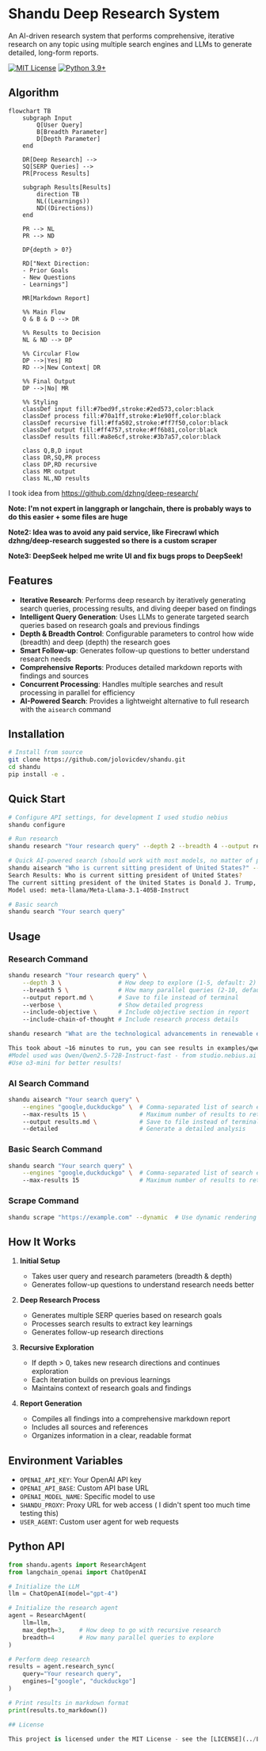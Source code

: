# Shandu Deep Research System

An AI-driven research system that performs comprehensive, iterative research on any topic using multiple search engines and LLMs to generate detailed, long-form reports.

[![MIT License](https://img.shields.io/badge/License-MIT-blue.svg)](LICENSE)
[![Python 3.9+](https://img.shields.io/badge/Python-3.9+-blue.svg)](https://www.python.org/downloads/)

## Algorithm

```mermaid
flowchart TB
    subgraph Input
        Q[User Query]
        B[Breadth Parameter]
        D[Depth Parameter]
    end

    DR[Deep Research] -->
    SQ[SERP Queries] -->
    PR[Process Results]

    subgraph Results[Results]
        direction TB
        NL((Learnings))
        ND((Directions))
    end

    PR --> NL
    PR --> ND

    DP{depth > 0?}

    RD["Next Direction:
    - Prior Goals
    - New Questions
    - Learnings"]

    MR[Markdown Report]

    %% Main Flow
    Q & B & D --> DR

    %% Results to Decision
    NL & ND --> DP

    %% Circular Flow
    DP -->|Yes| RD
    RD -->|New Context| DR

    %% Final Output
    DP -->|No| MR

    %% Styling
    classDef input fill:#7bed9f,stroke:#2ed573,color:black
    classDef process fill:#70a1ff,stroke:#1e90ff,color:black
    classDef recursive fill:#ffa502,stroke:#ff7f50,color:black
    classDef output fill:#ff4757,stroke:#ff6b81,color:black
    classDef results fill:#a8e6cf,stroke:#3b7a57,color:black

    class Q,B,D input
    class DR,SQ,PR process
    class DP,RD recursive
    class MR output
    class NL,ND results
```
I took idea from https://github.com/dzhng/deep-research/

**Note: I'm not expert in langgraph or langchain, there is probably ways to do this easier + some files are huge**

**Note2: Idea was to avoid any paid service, like Firecrawl which dzhng/deep-research suggested so there is a custom scraper**

**Note3: DeepSeek helped me write UI and fix bugs props to DeepSeek!**

## Features

- **Iterative Research**: Performs deep research by iteratively generating search queries, processing results, and diving deeper based on findings
- **Intelligent Query Generation**: Uses LLMs to generate targeted search queries based on research goals and previous findings
- **Depth & Breadth Control**: Configurable parameters to control how wide (breadth) and deep (depth) the research goes
- **Smart Follow-up**: Generates follow-up questions to better understand research needs
- **Comprehensive Reports**: Produces detailed markdown reports with findings and sources
- **Concurrent Processing**: Handles multiple searches and result processing in parallel for efficiency
- **AI-Powered Search**: Provides a lightweight alternative to full research with the `aisearch` command

## Installation

```bash
# Install from source
git clone https://github.com/jolovicdev/shandu.git
cd shandu
pip install -e .
```

## Quick Start

```bash
# Configure API settings, for development I used studio nebius
shandu configure

# Run research
shandu research "Your research query" --depth 2 --breadth 4 --output report.md

# Quick AI-powered search (should work with most models, no matter of pretraining)
shandu aisearch "Who is current sitting president of United States?" --detailed
Search Results: Who is current sitting president of United States?
The current sitting president of the United States is Donald J. Trump, who serves as the 47th President of the United States. He began his second term in office on January 20, 2025.
Model used: meta-llama/Meta-Llama-3.1-405B-Instruct

# Basic search
shandu search "Your search query"
```

## Usage

### Research Command

```bash
shandu research "Your research query" \
    --depth 3 \                # How deep to explore (1-5, default: 2)
    --breadth 5 \              # How many parallel queries (2-10, default: 4)
    --output report.md \       # Save to file instead of terminal
    --verbose \                # Show detailed progress
    --include-objective \      # Include objective section in report
    --include-chain-of-thought # Include research process details
```
```bash
shandu research "What are the technological advancements in renewable energy storage (e.g., batteries, hydrogen) between 2020 and 2025, and how have they impacted energy grid reliability?" --depth 3 --breadth 3 -o "qwen72b-instruct-batteries.md"

This took about ~16 minutes to run, you can see results in examples/qwen72b-instruct-batteries.md
#Model used was Qwen/Qwen2.5-72B-Instruct-fast - from studio.nebius.ai
#Use o3-mini for better results!

```

### AI Search Command

```bash
shandu aisearch "Your search query" \
    --engines "google,duckduckgo" \  # Comma-separated list of search engines
    --max-results 15 \               # Maximum number of results to return
    --output results.md \            # Save to file instead of terminal
    --detailed                       # Generate a detailed analysis
```

### Basic Search Command

```bash
shandu search "Your search query" \
    --engines "google,duckduckgo" \  # Comma-separated list of search engines
    --max-results 15                 # Maximum number of results to return
```

### Scrape Command

```bash
shandu scrape "https://example.com" --dynamic  # Use dynamic rendering for JS-heavy sites
```

## How It Works

1. **Initial Setup**
   - Takes user query and research parameters (breadth & depth)
   - Generates follow-up questions to understand research needs better

2. **Deep Research Process**
   - Generates multiple SERP queries based on research goals
   - Processes search results to extract key learnings
   - Generates follow-up research directions

3. **Recursive Exploration**
   - If depth > 0, takes new research directions and continues exploration
   - Each iteration builds on previous learnings
   - Maintains context of research goals and findings

4. **Report Generation**
   - Compiles all findings into a comprehensive markdown report
   - Includes all sources and references
   - Organizes information in a clear, readable format

## Environment Variables

- `OPENAI_API_KEY`: Your OpenAI API key
- `OPENAI_API_BASE`: Custom API base URL
- `OPENAI_MODEL_NAME`: Specific model to use
- `SHANDU_PROXY`: Proxy URL for web access ( I didn't spent too much time testing this)
- `USER_AGENT`: Custom user agent for web requests

## Python API

```python
from shandu.agents import ResearchAgent
from langchain_openai import ChatOpenAI

# Initialize the LLM
llm = ChatOpenAI(model="gpt-4")

# Initialize the research agent
agent = ResearchAgent(
    llm=llm,
    max_depth=3,    # How deep to go with recursive research
    breadth=4       # How many parallel queries to explore
)

# Perform deep research
results = agent.research_sync(
    query="Your research query",
    engines=["google", "duckduckgo"]
)

# Print results in markdown format
print(results.to_markdown())

## License

This project is licensed under the MIT License - see the [LICENSE](../LICENSE) file for details.

